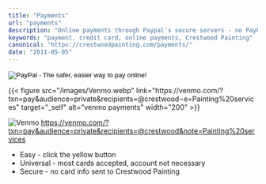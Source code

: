 ```yaml
---
title: "Payments"
url: "payments"
description: "Online payments through Paypal's secure servers - no PayPal account required. It's fast and easy."
keywords: "payment, credit card, online payments, Crestwood Painting"
canonical: "https://crestwoodpainting.com/payments/"
date: "2011-05-05"
---
```


<form action="https://www.paypal.com/cgi-bin/webscr" method="post" target="_top" class="mb-4">
  <input type="hidden" name="cmd" value="_s-xclick">
  <input type="hidden" name="hosted_button_id" value="4JGTR8EJ9TRNC">
  <input type="image" src="https://www.paypalobjects.com/en_US/i/btn/btn_buynowCC_LG.gif" border="0" name="submit" alt="PayPal - The safer, easier way to pay online!">
  <img decoding="async" alt="" border="0" src="https://www.paypalobjects.com/en_US/i/scr/pixel.gif" width="1" height="1">
</form>
{{< figure src="/images/Venmo.webp" link="https://venmo.com/?txn=pay&audience=private&recipients=@crestwood&note=Painting%20services" target="_self" alt="venmo payments" width="200" >}}

![Venmo](/images/Venmo.webp)
https://venmo.com/?txn=pay&audience=private&recipients=@crestwood&note=Painting%20services

- Easy - click the yellow button
- Universal - most cards accepted, account not necessary
- Secure - no card info sent to Crestwood Painting
